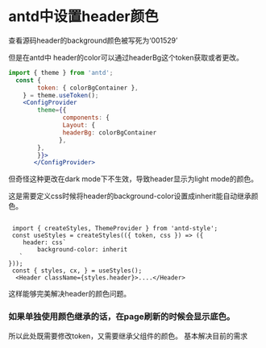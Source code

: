 # antd中设置header颜色

查看源码header的background颜色被写死为‘001529’

但是在antd中 header的color可以通过headerBg这个token获取或者更改。

```jsx
import { theme } from 'antd';
  const {
        token: { colorBgContainer },
    } = theme.useToken();
	<ConfigProvider
        theme={{
               components: {
               Layout: {
               headerBg: colorBgContainer
              },
        },
        }}>
       </ConfigProvider>

```

但奇怪这种更改在dark mode下不生效，导致header显示为light mode的颜色。

这是需要定义css时候将header的background-color设置成inherit能自动继承颜色。

```

 import { createStyles, ThemeProvider } from 'antd-style';
 const useStyles = createStyles(({ token, css }) => ({
    header: css`
        background-color: inherit
   `
}));
 const { styles, cx, } = useStyles();
  <Header className={styles.header}>....</Header>

```

这样能够完美解决header的颜色问题。

### 如果单独使用颜色继承的话，在page刷新的时候会显示底色。

所以此处既需要修改token，又需要继承父组件的颜色。
基本解决目前的需求